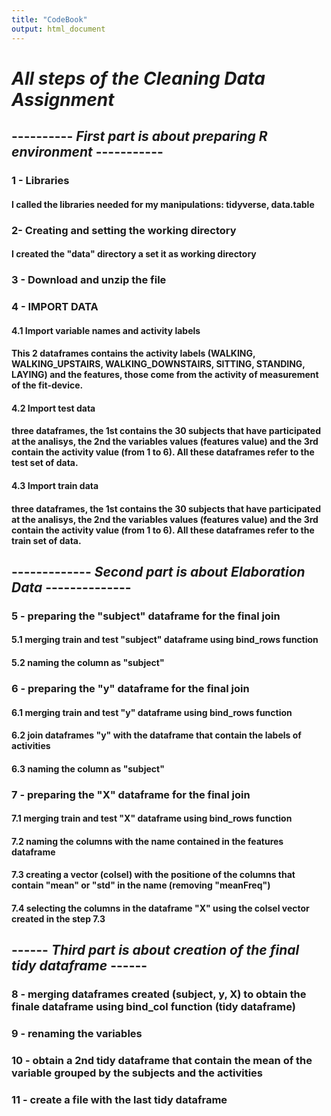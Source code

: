 ```yaml
---
title: "CodeBook"
output: html_document
---
```



# *All steps of the Cleaning Data Assignment*


## ---------- _First part is about preparing R environment_ -----------

### 1 - Libraries

#### I called the libraries needed for my manipulations: tidyverse, data.table

### 2- Creating and setting the working directory

#### I created the "data" directory a set it as working directory

### 3 - Download and unzip the file

### 4 - IMPORT DATA 

#### 4.1 Import variable names and activity labels 

#### This 2 dataframes contains the activity labels (WALKING, WALKING_UPSTAIRS, WALKING_DOWNSTAIRS, SITTING, STANDING, LAYING) and the features, those come from the activity of measurement of the fit-device.

#### 4.2 Import test data

#### three dataframes, the 1st contains the 30 subjects that have participated at the analisys, the 2nd the variables values (features value) and the 3rd contain the activity value (from 1 to 6). All these dataframes refer to the test set of data.

#### 4.3 Import train data

#### three dataframes, the 1st contains the 30 subjects that have participated at the analisys, the 2nd the variables values (features value) and the 3rd contain the activity value (from 1 to 6). All these dataframes refer to the train set of data.



## ------------- _Second part is about Elaboration Data_ --------------

### 5 - preparing the "subject" dataframe for the final join

#### 5.1 merging train and test "subject" dataframe using bind_rows function

#### 5.2 naming the column as "subject"

### 6 - preparing the "y" dataframe for the final join

#### 6.1 merging train and test "y" dataframe using bind_rows function

#### 6.2 join dataframes "y" with the dataframe that contain the labels of activities

#### 6.3 naming the column as "subject"

### 7 - preparing the "X" dataframe for the final join

#### 7.1 merging train and test "X" dataframe using bind_rows function

#### 7.2 naming the columns with the name contained in the features dataframe

#### 7.3 creating a vector (colsel) with the positione of the columns that contain "mean" or "std" in the name (removing "meanFreq")

#### 7.4 selecting the columns in the dataframe "X" using the colsel vector created in the step 7.3




## ------ _Third part is about creation of the final tidy dataframe_ ------

### 8 - merging dataframes created (subject, y, X) to obtain the finale dataframe using bind_col function (tidy dataframe)

### 9 - renaming the variables

### 10 - obtain a 2nd tidy dataframe that contain the mean of the variable grouped by the subjects and the activities

### 11 - create a file with the last tidy dataframe

